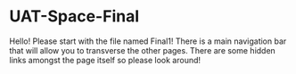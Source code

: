 # UAT-Space-Final
Hello! 
Please start with the file named Final1!
There is a main navigation bar that will allow you to transverse the other pages.
There are some hidden links amongst the page itself so please look around!
